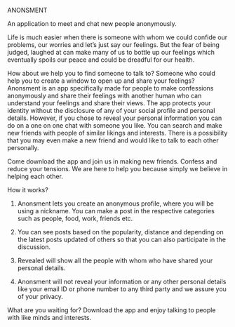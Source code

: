 ANONSMENT

An application to meet and chat new people anonymously.

Life is much easier when there is someone with whom we could confide our problems, our worries and let’s just say our feelings. But the fear of being judged, laughed at can make many of us to bottle up our feelings which eventually spoils our peace and could be dreadful for our health.

How about we help you to find someone to talk to? Someone who could help you to create a window to open up and share your feelings? Anonsment is an app specifically made for people to make confessions anonymously and share their feelings with another human who can understand your feelings and share their views. The app protects your identity without the disclosure of any of your social profile and personal details. However, if you
chose to reveal your personal information you can do on a one on one chat with someone you like. You can search and make new friends with people of similar likings and interests. There is a possibility that you may even make a new friend and would like to talk to each other personally.

Come download the app and join us in making new friends. Confess and reduce your tensions. We are here to help you because simply we believe in helping each other.

How it works?

1. Anonsment lets you create an anonymous profile, where you will be using a nickname. You can make a post in the respective categories such as people, food, work, friends etc.

2. You can see posts based on the popularity, distance and depending on the latest posts updated of others so that you can also participate in the discussion.

3. Revealed will show all the people with whom who have shared your personal details.

4. Anonsment will not reveal your information or any other personal details like your email ID or phone number to any third party and we assure you of your privacy.

What are you waiting for? Download the app and enjoy talking to people with like minds and interests.

